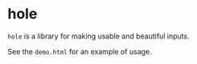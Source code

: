 # hole

`hole` is a library for making usable and beautiful inputs.

See the `demo.html` for an example of usage.